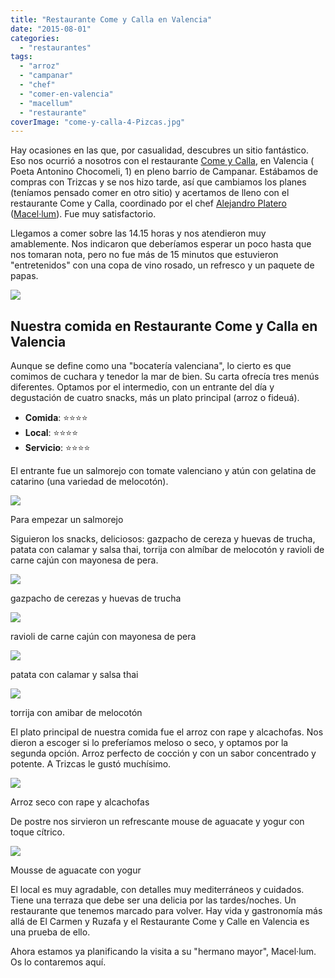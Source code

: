 ```yaml
---
title: "Restaurante Come y Calla en Valencia"
date: "2015-08-01"
categories:
  - "restaurantes"
tags:
  - "arroz"
  - "campanar"
  - "chef"
  - "comer-en-valencia"
  - "macellum"
  - "restaurante"
coverImage: "come-y-calla-4-Pizcas.jpg"
---
```


Hay ocasiones en las que, por casualidad, descubres un sitio fantástico. Eso nos ocurrió a nosotros con el restaurante [Come y Calla](http://www.comeycallavalencia.com/), en Valencia ( Poeta Antonino Chocomeli, 1) en pleno barrio de Campanar. Estábamos de compras con Trizcas y se nos hizo tarde, así que cambiamos los planes (teníamos pensado comer en otro sitio) y acertamos de lleno con el restaurante Come y Calla, coordinado por el chef [Alejandro Platero](https://twitter.com/platerochef) ([Macel·lum](http://restaurantemacellum.com/)). Fue muy satisfactorio.

Llegamos a comer sobre las 14.15 horas y nos atendieron muy amablemente. Nos indicaron que deberíamos esperar un poco hasta que nos tomaran nota, pero no fue más de 15 minutos que estuvieron "entretenidos" con una copa de vino rosado, un refresco y un paquete de papas.

![](images/come-y-calla-12-Pizcas.jpg)

## Nuestra comida en Restaurante Come y Calla en Valencia

Aunque se define como una "bocatería valenciana", lo cierto es que comimos de cuchara y tenedor la mar de bien. Su carta ofrecía tres menús diferentes. Optamos por el intermedio, con un entrante del día y degustación de cuatro snacks, más un plato principal (arroz o fideuá).

- **Comida**: ⭐⭐⭐⭐
- **Local**: ⭐⭐⭐⭐
- **Servicio**: ⭐⭐⭐⭐

El entrante fue un salmorejo con tomate valenciano y atún con gelatina de catarino (una variedad de melocotón).

![](images/come-y-calla-4-Pizcas.jpg)

Para empezar un salmorejo

Siguieron los snacks, deliciosos: gazpacho de cereza y huevas de trucha, patata con calamar y salsa thai, torrija con almíbar de melocotón y ravioli de carne cajún con mayonesa de pera.

![](images/come-y-calla-8-Pizcas.jpg)

gazpacho de cerezas y huevas de trucha

![](images/come-y-calla-7-Pizcas.jpg)

ravioli de carne cajún con mayonesa de pera

![](images/come-y-calla-6-Pizcas.jpg)

patata con calamar y salsa thai

![](images/come-y-calla-5-Pizcas.jpg)

torrija con amibar de melocotón

El plato principal de nuestra comida fue el arroz con rape y alcachofas. Nos dieron a escoger si lo preferíamos meloso o seco, y optamos por la segunda opción. Arroz perfecto de cocción y con un sabor concentrado y potente. A Trizcas le gustó muchísimo.

![](images/come-y-calla-9-Pizcas.jpg)

Arroz seco con rape y alcachofas

De postre nos sirvieron un refrescante mouse de aguacate y yogur con toque cítrico.

![](images/come-y-calla-11-Pizcas.jpg)

Mousse de aguacate con yogur

El local es muy agradable, con detalles muy mediterráneos y cuidados. Tiene una terraza que debe ser una delicia por las tardes/noches. Un restaurante que tenemos marcado para volver. Hay vida y gastronomía más allá de El Carmen y Ruzafa y el Restaurante Come y Calle en Valencia es una prueba de ello.

Ahora estamos ya planificando la visita a su "hermano mayor", Macel·lum. Os lo contaremos aquí.
